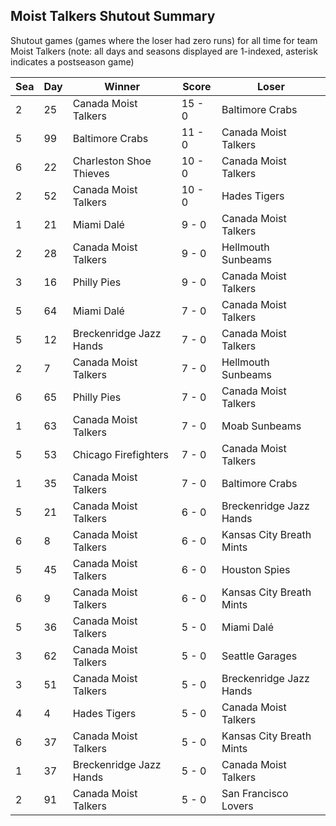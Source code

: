 ## Moist Talkers Shutout Summary



Shutout games (games where the loser had zero runs) for all time for team Moist Talkers (note: all days and seasons displayed are 1-indexed, asterisk indicates a postseason game)


| Sea | Day | Winner | Score | Loser | 
| ------ |------ |------ |------ |------ |
| 2 | 25 | Canada Moist Talkers | 15 - 0 | Baltimore Crabs | 
| 5 | 99 | Baltimore Crabs | 11 - 0 | Canada Moist Talkers | 
| 6 | 22 | Charleston Shoe Thieves | 10 - 0 | Canada Moist Talkers | 
| 2 | 52 | Canada Moist Talkers | 10 - 0 | Hades Tigers | 
| 1 | 21 | Miami Dalé | 9 - 0 | Canada Moist Talkers | 
| 2 | 28 | Canada Moist Talkers | 9 - 0 | Hellmouth Sunbeams | 
| 3 | 16 | Philly Pies | 9 - 0 | Canada Moist Talkers | 
| 5 | 64 | Miami Dalé | 7 - 0 | Canada Moist Talkers | 
| 5 | 12 | Breckenridge Jazz Hands | 7 - 0 | Canada Moist Talkers | 
| 2 | 7 | Canada Moist Talkers | 7 - 0 | Hellmouth Sunbeams | 
| 6 | 65 | Philly Pies | 7 - 0 | Canada Moist Talkers | 
| 1 | 63 | Canada Moist Talkers | 7 - 0 | Moab Sunbeams | 
| 5 | 53 | Chicago Firefighters | 7 - 0 | Canada Moist Talkers | 
| 1 | 35 | Canada Moist Talkers | 7 - 0 | Baltimore Crabs | 
| 5 | 21 | Canada Moist Talkers | 6 - 0 | Breckenridge Jazz Hands | 
| 6 | 8 | Canada Moist Talkers | 6 - 0 | Kansas City Breath Mints | 
| 5 | 45 | Canada Moist Talkers | 6 - 0 | Houston Spies | 
| 6 | 9 | Canada Moist Talkers | 6 - 0 | Kansas City Breath Mints | 
| 5 | 36 | Canada Moist Talkers | 5 - 0 | Miami Dalé | 
| 3 | 62 | Canada Moist Talkers | 5 - 0 | Seattle Garages | 
| 3 | 51 | Canada Moist Talkers | 5 - 0 | Breckenridge Jazz Hands | 
| 4 | 4 | Hades Tigers | 5 - 0 | Canada Moist Talkers | 
| 6 | 37 | Canada Moist Talkers | 5 - 0 | Kansas City Breath Mints | 
| 1 | 37 | Breckenridge Jazz Hands | 5 - 0 | Canada Moist Talkers | 
| 2 | 91 | Canada Moist Talkers | 5 - 0 | San Francisco Lovers | 


